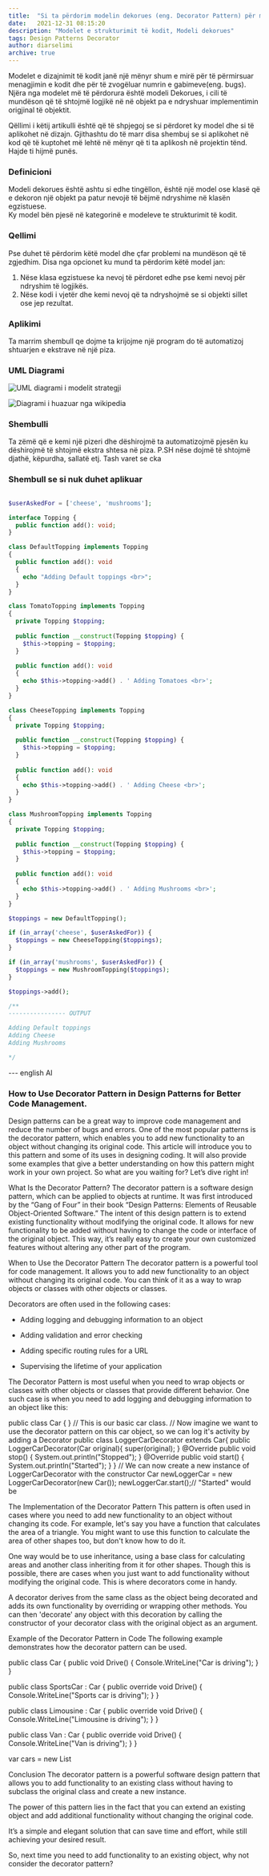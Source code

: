 ```yaml
---
title:  "Si ta përdorim modelin dekorues (eng. Decorator Pattern) për menagjim më të mirë të kodit."
date:   2021-12-31 08:15:20
description: "Modelet e strukturimit të kodit, Modeli dekorues"
tags: Design Patterns Decorator
author: diarselimi
archive: true
---
```


Modelet e dizajnimit të kodit janë një mënyr shum e mirë për të përmirsuar menagjimin e kodit dhe për të zvogëluar numrin e gabimeve(eng. bugs).
Njëra nga modelet më të përdorura është modeli Dekorues, i cili të mundëson që të shtojmë logjikë në në objekt pa e ndryshuar implementimin origjinal të objektit.

Qëllimi i këtij artikulli është që të shpjegoj se si përdoret ky model dhe si të aplikohet në dizajn.
Gjithashtu do të marr disa shembuj se si aplikohet në kod që të kuptohet më lehtë në mënyr që ti ta aplikosh në projektin tënd. Hajde ti hijmë punës.


### Definicioni
Modeli dekorues është ashtu si edhe tingëllon, është një model ose klasë që e dekoron një objekt pa patur nevojë të bëjmë ndryshime në klasën egzistuese.  
Ky model bën pjesë në kategorinë e modeleve te strukturimit të kodit.


### Qellimi
Pse duhet të përdorim këtë model dhe çfar problemi na mundëson që të zgjedhim.
Disa nga opcionet ku mund ta përdorim këtë model jan:
1. Nëse klasa egzistuese ka nevoj të përdoret edhe pse kemi nevoj për ndryshim të logjikës.
2. Nëse kodi i vjetër dhe kemi nevoj që ta ndryshojmë se si objekti sillet ose jep rezultat.


### Aplikimi
Ta marrim shembull qe dojme ta krijojme një program do të automatizoj shtuarjen e ekstrave në një piza. 

### UML Diagrami
![UML diagrami i modelit strategji](../assets/diagrams/decorator_pattern.png)

![Diagrami i huazuar nga wikipedia](../assets/diagrams/wikipedia_decorator_pattern.jpg)

### Shembulli
Ta zëmë që e kemi një pizeri dhe dëshirojmë ta automatizojmë pjesën ku dëshirojmë të shtojmë ekstra shtesa në piza.
P.SH nëse dojmë të shtojmë djathë, këpurdha, sallatë etj.
Tash varet se cka 

### Shembull se si nuk duhet aplikuar

```php

$userAskedFor = ['cheese', 'mushrooms'];

interface Topping {
  public function add(): void;
}

class DefaultTopping implements Topping 
{ 
  public function add(): void 
  {
    echo "Adding Default toppings <br>";
  }
}

class TomatoTopping implements Topping
{
  private Topping $topping;
  
  public function __construct(Topping $topping) {
    $this->topping = $topping;  
  }
  
  public function add(): void
  {
    echo $this->topping->add() . ' Adding Tomatoes <br>'; 
  }
}

class CheeseTopping implements Topping
{
  private Topping $topping;
  
  public function __construct(Topping $topping) {
    $this->topping = $topping;  
  }
  
  public function add(): void
  {
    echo $this->topping->add() . ' Adding Cheese <br>'; 
  }
}

class MushroomTopping implements Topping
{
  private Topping $topping;
  
  public function __construct(Topping $topping) {
    $this->topping = $topping;  
  }
  
  public function add(): void
  {
    echo $this->topping->add() . ' Adding Mushrooms <br>';  
  }
}

$toppings = new DefaultTopping();

if (in_array('cheese', $userAskedFor)) {
  $toppings = new CheeseTopping($toppings);
}

if (in_array('mushrooms', $userAskedFor)) {
  $toppings = new MushroomTopping($toppings);
}

$toppings->add();

/**
---------------- OUTPUT 

Adding Default toppings
Adding Cheese
Adding Mushrooms

*/
```

--- english  AI

### How to Use Decorator Pattern in Design Patterns for Better Code Management.
Design patterns can be a great way to improve code management and reduce the number of bugs and errors. One of the most popular patterns is the decorator pattern, which enables you to add new functionality to an object without changing its original code. This article will introduce you to this pattern and some of its uses in designing coding. It will also provide some examples that give a better understanding on how this pattern might work in your own project. So what are you waiting for? Let’s dive right in!


What Is the Decorator Pattern?
The decorator pattern is a software design pattern, which can be applied to objects at runtime. It was first introduced by the “Gang of Four” in their book “Design Patterns: Elements of Reusable Object-Oriented Software.” The intent of this design pattern is to extend existing functionality without modifying the original code. It allows for new functionality to be added without having to change the code or interface of the original object. This way, it’s really easy to create your own customized features without altering any other part of the program.


When to Use the Decorator Pattern
The decorator pattern is a powerful tool for code management. It allows you to add new functionality to an object without changing its original code. You can think of it as a way to wrap objects or classes with other objects or classes.

Decorators are often used in the following cases:

- Adding logging and debugging information to an object

- Adding validation and error checking

- Adding specific routing rules for a URL

- Supervising the lifetime of your application

The Decorator Pattern is most useful when you need to wrap objects or classes with other objects or classes that provide different behavior. One such case is when you need to add logging and debugging information to an object like this:

public class Car { } // This is our basic car class.    // Now imagine we want to use the decorator pattern on this car object, so we can log it's activity by adding a Decorator public class LoggerCarDecorator extends Car{ public LoggerCarDecorator(Car original){ super(original); } @Override public void stop() { System.out.println("Stopped"); } @Override public void start() { System.out.println("Started"); } } // We can now create a new instance of LoggerCarDecorator with the constructor Car newLoggerCar = new LoggerCarDecorator(new Car()); newLoggerCar.start();// "Started" would be


The Implementation of the Decorator Pattern
This pattern is often used in cases where you need to add new functionality to an object without changing its code. For example, let's say you have a function that calculates the area of a triangle. You might want to use this function to calculate the area of other shapes too, but don't know how to do it.

One way would be to use inheritance, using a base class for calculating areas and another class inheriting from it for other shapes. Though this is possible, there are cases when you just want to add functionality without modifying the original code. This is where decorators come in handy.

A decorator derives from the same class as the object being decorated and adds its own functionality by overriding or wrapping other methods. You can then 'decorate' any object with this decoration by calling the constructor of your decorator class with the original object as an argument.


Example of the Decorator Pattern in Code
The following example demonstrates how the decorator pattern can be used.



public class Car { public void Drive() { Console.WriteLine("Car is driving"); } }

public class SportsCar : Car { public override void Drive() { Console.WriteLine("Sports car is driving"); } }

public class Limousine : Car { public override void Drive() { Console.WriteLine("Limousine is driving"); } }

public class Van : Car { public override void Drive() { Console.WriteLine("Van is driving"); } }

var cars = new List


Conclusion
The decorator pattern is a powerful software design pattern that allows you to add functionality to an existing class without having to subclass the original class and create a new instance.

The power of this pattern lies in the fact that you can extend an existing object and add additional functionality without changing the original code.

It’s a simple and elegant solution that can save time and effort, while still achieving your desired result.

So, next time you need to add functionality to an existing object, why not consider the decorator pattern?
